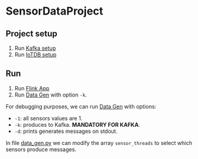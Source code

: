 # SensorDataProject
## Project setup
1. Run [Kafka setup](./kafka_producer/python/setup_kafka.py)
2. Run [IoTDB setup](./kafka_consumer/iotdb_setup.py)

## Run
1. Run [Flink App](../kafka_consumer/java/demo/src/main/java/com/example/App.java)
2. Run [Data Gen](../kafka_producer/python/main.py) with option `-k`.

For debugging purposes, we can run [Data Gen](../kafka_producer/python.main.py) with options:
- `-1`: all sensors values are 1.
- `-k`: produces to Kafka. **MANDATORY FOR KAFKA**.
- `-d`: prints generates messages on stdout.

In file [data_gen.py](../kafka_producer/python/data_gen.py) we can modify the array `sensor_threads` to select which sensors produce messages.
